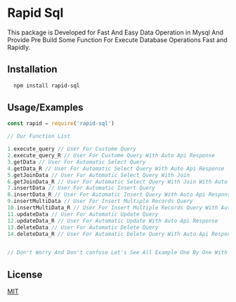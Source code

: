 
# Rapid Sql

This package is Developed for Fast And Easy Data Operation in Mysql And Provide Pre Build Some Function For Execute Database Operations Fast and Rapidly.


## Installation

```bash
  npm install rapid-sql
```
    
## Usage/Examples

```javascript
const rapid = require('rapid-sql')

// Our Function List

1.execute_query // User For Custome Query
2.execute_query_R // User For Custome Query With Auto Api Response
3.getData // User For Automatic Select Query
4.getData_R // User For Automatic Select Query With Auto Api Response
5.getJoinData // User For Automatic Select Query With Join
6.getJoinData_R // User For Automatic Select Query With Join With Auto Api Response
7.insertData // User For Automatic Insert Query
8.insertData_R // User For Automatic Insert Query With Auto Api Response
9.insertMultiData // User For Insert Multiple Records Query
10.insertMultiData_R // User For Insert Multiple Records Query With Auto Api Response
11.updateData // User For Automatic Update Query
12.updateData_R // User For Automatic Update With Auto Api Response
13.deleteData // User For Automatic Delete Query
14.deleteData_R // User For Automatic Delete Query With Auto Api Response


// Don't Worry And Don't confuse Let's See All Example One By One With Proper Explanaion


```

  
## License

[MIT](https://choosealicense.com/licenses/mit/)

  